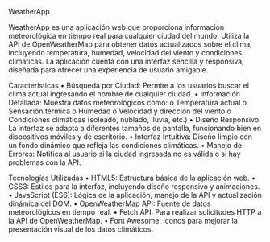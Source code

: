 WeatherApp

WeatherApp es una aplicación web que proporciona información meteorológica en tiempo real para cualquier ciudad del mundo. Utiliza la API de OpenWeatherMap para obtener datos actualizados sobre el clima, incluyendo temperatura, humedad, velocidad del viento y condiciones climáticas. La aplicación cuenta con una interfaz sencilla y responsiva, diseñada para ofrecer una experiencia de usuario amigable.

Características
•	Búsqueda por Ciudad: Permite a los usuarios buscar el clima actual ingresando el nombre de cualquier ciudad.
•	Información Detallada: Muestra datos meteorológicos como:
o	Temperatura actual
o	Sensación térmica
o	Humedad
o	Velocidad y dirección del viento
o	Condiciones climáticas (soleado, nublado, lluvia, etc.)
•	Diseño Responsivo: La interfaz se adapta a diferentes tamaños de pantalla, funcionando bien en dispositivos móviles y de escritorio.
•	Interfaz Intuitiva: Diseño limpio con un fondo dinámico que refleja las condiciones climáticas.
•	Manejo de Errores: Notifica al usuario si la ciudad ingresada no es válida o si hay problemas con la API.

Tecnologías Utilizadas
•	HTML5: Estructura básica de la aplicación web.
•	CSS3: Estilos para la interfaz, incluyendo diseño responsivo y animaciones.
•	JavaScript (ES6): Lógica de la aplicación, manejo de la API y actualización dinámica del DOM.
•	OpenWeatherMap API: Fuente de datos meteorológicos en tiempo real.
•	Fetch API: Para realizar solicitudes HTTP a la API de OpenWeatherMap.
•	Font Awesome: Iconos para mejorar la presentación visual de los datos climáticos.

